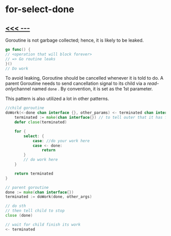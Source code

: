 # for-select-done

## [<<< ---](../gochan.md)

Goroutine is not garbage collected; hence, it is likely to be leaked.

```go
go func() {
// <operation that will block forever>
// => Go routine leaks
}()
// Do work

```

To avoid leaking, Goroutine should be cancelled whenever it is told to do. A parent Goroutine needs to send cancellation signal to its child via a *read-only*channel named `done` . By convention, it is set as the 1st parameter.

This pattern is also utilized a lot in other patterns.

```go
//child goroutine
doWork(<-done chan interface {}, other_params) <- terminated chan interface{} {
    terminated := make(chan interface{}) // to tell outer that it has finished
    defer close(terminated)

    for {
        select: {
            case: //do your work here
            case <- done:
                return
        }
        // do work here
    }

    return terminated
}

// parent goroutine
done := make(chan interface{})
terminated := doWork(done, other_args)

// do sth
// then tell child to stop
close (done)

// wait for child finish its work
<- terminated
```
